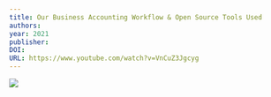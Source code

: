 ```yaml
---
title: Our Business Accounting Workflow & Open Source Tools Used
authors: 
year: 2021
publisher: 
DOI: 
URL: https://www.youtube.com/watch?v=VnCuZ3Jgcyg
---
```


![](https://www.youtube.com/watch?v=VnCuZ3Jgcyg)
